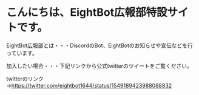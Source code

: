 # こんにちは、EightBot広報部特設サイトです。
EightBot広報部とは・・・DiscordのBot、EightBotのお知らせや宣伝などを行っています。

加入したい場合・・・下記リンクから公式twitterのツイートをご覧ください。

twitterのリンク→https://twitter.com/eightbot1644/status/1549189423988088832
